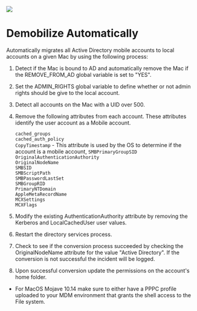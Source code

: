 ![](https://img.shields.io/badge/os-MacOS%20Mojave%2010.14.4-blue.svg)
# Demobilize Automatically

Automatically migrates all Active Directory mobile accounts to local accounts on a given Mac by using the following process:

1. Detect if the Mac is bound to AD and automatically remove the Mac if the REMOVE_FROM_AD global variable is set to "YES".

1. Set the ADMIN_RIGHTS global variable to define whether or not admin rights should be give to the local account.

1.  Detect all accounts on the Mac with a UID over 500.

1. Remove the following attributes from each account. These attributes identify the user account as a Mobile account.
         
	`cached_groups`  
	`cached_auth_policy`  
	`CopyTimestamp` - This attribute is used by the OS to determine if the account is a mobile account,
	`SMBPrimaryGroupSID`  
	`OriginalAuthenticationAuthority`  
	`OriginalNodeName`  
	`SMBSID`  
	`SMBScriptPath`  
	`SMBPasswordLastSet`  
	`SMBGroupRID`  
	`PrimaryNTDomain`  
	`AppleMetaRecordName`  
	`MCXSettings`  
	`MCXFlags`

1. Modify the existing AuthenticationAuthority attribute by removing the Kerberos and LocalCachedUser user values.

1. Restart the directory services process.

1. Check to see if the conversion process succeeded by checking the OriginalNodeName attribute for the value "Active Directory". If the conversion is not successful the incident will be logged.

1. Upon successful conversion update the permissions on the account's home folder.

- For MacOS Mojave 10.14 make sure to either have a PPPC profile uploaded to your MDM environment that grants the shell access to
the File system.

